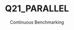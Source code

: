---
layout: docu
title: Q21_PARALLEL
subtitle: Continuous Benchmarking
selected: Tpch Sf1 Parallel
expanded: Benchmarking
benchmark: /individual_results/Q21_PARALLEL.html
---